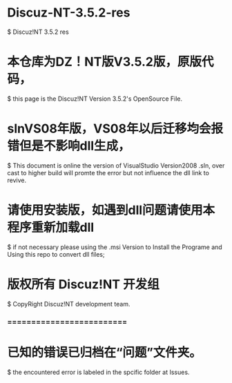 # Discuz-NT-3.5.2-res
$ Discuz!NT 3.5.2 res
# 本仓库为DZ！NT版V3.5.2版，原版代码，
$ this page is the Discuz!NT Version 3.5.2's OpenSource File.
# slnVS08年版，VS08年以后迁移均会报错但是不影响dll生成，
$ This document is online the version of VisualStudio Version2008 .sln, over cast to higher build will promte the error but not influence the dll link to revive.
# 请使用安装版，如遇到dll问题请使用本程序重新加载dll
$ if not necessary please using the .msi Version to Install the Programe and Using this repo to convert dll files;
# 版权所有 Discuz!NT 开发组
$ CopyRight Discuz!NT development team.
### =========================
# 已知的错误已归档在“问题”文件夹。
$ the encountered error is labeled in the spcific folder at Issues.
